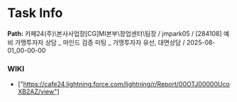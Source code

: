 # Task Info

**Path:** 카페24(주)\본사사업장\[CG]MI본부\창업센터\팀장 / jmpark05 / [284108] 예비 가맹투자자 상담 _ 마인드 검증 미팅 _ 가맹투자자 유선, 대면상담 / 2025-08-01_00-00-00

### WIKI
- ["https://cafe24.lightning.force.com/lightning/r/Report/00OTJ00000UcoXB2AZ/view"]

